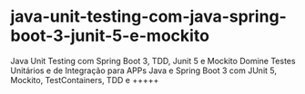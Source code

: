 # java-unit-testing-com-java-spring-boot-3-junit-5-e-mockito
Java Unit Testing com Spring Boot 3, TDD, Junit 5 e Mockito Domine Testes Unitários e de Integração para APPs Java e Spring Boot 3 com JUnit 5, Mockito, TestContainers, TDD e +++++
